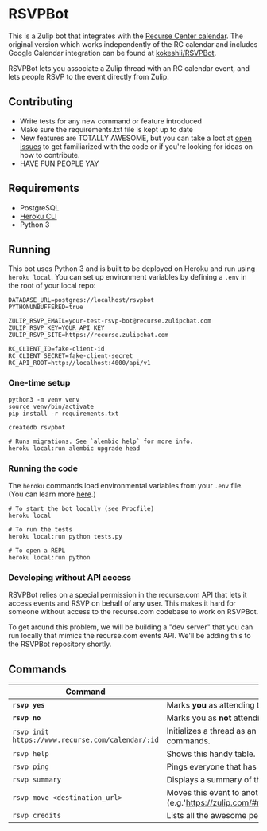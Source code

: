 RSVPBot
=======

This is a Zulip bot that integrates with the [Recurse Center calendar](https://www.recurse.com/calendar). The original version which works independently of the RC calendar and includes Google Calendar integration can be found at [kokeshii/RSVPBot](https://github.com/kokeshii/RSVPBot).

RSVPBot lets you associate a Zulip thread with an RC calendar event, and lets people RSVP to the event directly from Zulip.

## Contributing

* Write tests for any new command or feature introduced
* Make sure the requirements.txt file is kept up to date
* New features are TOTALLY AWESOME, but you can take a loot at [open issues](https://github.com/recursecenter/RSVPBot/issues) to get familiarized with the code or if you're looking for ideas on how to contribute.
* HAVE FUN PEOPLE YAY

## Requirements

* PostgreSQL
* [Heroku CLI](https://devcenter.heroku.com/articles/heroku-cli)
* Python 3

## Running

This bot uses Python 3 and is built to be deployed on Heroku and run using `heroku local`. You can set up environment variables by defining a `.env` in the root of your local repo:

```
DATABASE_URL=postgres://localhost/rsvpbot
PYTHONUNBUFFERED=true

ZULIP_RSVP_EMAIL=your-test-rsvp-bot@recurse.zulipchat.com
ZULIP_RSVP_KEY=YOUR_API_KEY
ZULIP_RSVP_SITE=https://recurse.zulipchat.com

RC_CLIENT_ID=fake-client-id
RC_CLIENT_SECRET=fake-client-secret
RC_API_ROOT=http://localhost:4000/api/v1
```

### One-time setup

```
python3 -m venv venv
source venv/bin/activate
pip install -r requirements.txt

createdb rsvpbot

# Runs migrations. See `alembic help` for more info.
heroku local:run alembic upgrade head
```

### Running the code

The `heroku` commands load environmental variables from your `.env` file. (You can learn more [here](https://devcenter.heroku.com/articles/heroku-cli).)

```
# To start the bot locally (see Procfile)
heroku local

# To run the tests
heroku local:run python tests.py

# To open a REPL
heroku local:run python
```

### Developing without API access

RSVPBot relies on a special permission in the recurse.com API that lets it access events and RSVP on behalf of any user. This makes it hard for someone without access to the recurse.com codebase to work on RSVPBot.

To get around this problem, we will be building a "dev server" that you can run locally that mimics the recurse.com events API. We'll be adding this to the RSVPBot repository shortly.

## Commands
**Command**|**Description**
--- | ---
**`rsvp yes`**|Marks **you** as attending this event.
**`rsvp no`**|Marks you as **not** attending this event.
`rsvp init https://www.recurse.com/calendar/:id`|Initializes a thread as an RSVPBot event. Must be used before most other commands.
`rsvp help`|Shows this handy table.
`rsvp ping`|Pings everyone that has RSVP'd so far.
`rsvp summary`|Displays a summary of this event, including the description, and list of attendees.
`rsvp move <destination_url>`|Moves this event to another stream/topic. Requires full URL for the destination (e.g.'https://zulip.com/#narrow/stream/announce/topic/All.20Hands.20Meeting')
`rsvp credits`|Lists all the awesome people that made RSVPBot a reality.

